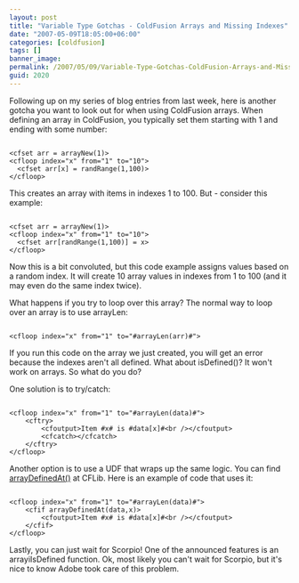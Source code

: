 ```yaml
---
layout: post
title: "Variable Type Gotchas - ColdFusion Arrays and Missing Indexes"
date: "2007-05-09T18:05:00+06:00"
categories: [coldfusion]
tags: []
banner_image: 
permalink: /2007/05/09/Variable-Type-Gotchas-ColdFusion-Arrays-and-Missing-Indexes
guid: 2020
---
```


Following up on my series of blog entries from last week, here is another gotcha you want to look out for when using ColdFusion arrays. When defining an array in ColdFusion, you typically set them starting with 1 and ending with some number:

<code>
&lt;cfset arr = arrayNew(1)&gt;
&lt;cfloop index="x" from="1" to="10"&gt;
  &lt;cfset arr[x] = randRange(1,100)&gt;
&lt;/cfloop&gt;
</code>

This creates an array with items in indexes 1 to 100. But - consider this example:

<code>
&lt;cfset arr = arrayNew(1)&gt;
&lt;cfloop index="x" from="1" to="10"&gt;
  &lt;cfset arr[randRange(1,100)] = x&gt;
&lt;/cfloop&gt;
</code>

Now this is a bit convoluted, but this code example assigns values based on a random index. It will create 10 array values in indexes from 1 to 100 (and it may even do the same index twice). 

What happens if you try to loop over this array? The normal way to loop over an array is to use arrayLen:

<code>
&lt;cfloop index="x" from="1" to="#arrayLen(arr)#"&gt;
</code>

If you run this code on the array we just created, you will get an error because the indexes aren't all defined. What about isDefined()? It won't work on arrays. So what do you do?

One solution is to try/catch:

<code>
&lt;cfloop index="x" from="1" to="#arrayLen(data)#"&gt;
	&lt;cftry&gt;
		&lt;cfoutput&gt;Item #x# is #data[x]#&lt;br /&gt;&lt;/cfoutput&gt;
		&lt;cfcatch&gt;&lt;/cfcatch&gt;
	&lt;/cftry&gt;
&lt;/cfloop&gt;
</code>

Another option is to use a UDF that wraps up the same logic. You can find <a href="http://www.cflib.org/udf.cfm/arraydefinedat">arrayDefinedAt()</a> at CFLib. Here is an example of code that uses it:

<code>
&lt;cfloop index="x" from="1" to="#arrayLen(data)#"&gt;
	&lt;cfif arrayDefinedAt(data,x)&gt;
		&lt;cfoutput&gt;Item #x# is #data[x]#&lt;br /&gt;&lt;/cfoutput&gt;
	&lt;/cfif&gt;
&lt;/cfloop&gt;
</code>

Lastly, you can just wait for Scorpio! One of the announced features is an arrayiIsDefined function. Ok, most likely you can't wait for Scorpio, but it's nice to know Adobe took care of this problem.
